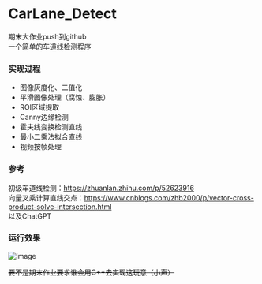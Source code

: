 # CarLane_Detect
期末大作业push到github  
一个简单的车道线检测程序

### 实现过程
* 图像灰度化、二值化
* 平滑图像处理（腐蚀、膨胀）
* ROI区域提取
* Canny边缘检测
* 霍夫线变换检测直线
* 最小二乘法拟合直线
* 视频按帧处理  
  
### 参考
初级车道线检测：<https://zhuanlan.zhihu.com/p/52623916>  
向量叉乘计算直线交点：<https://www.cnblogs.com/zhb2000/p/vector-cross-product-solve-intersection.html>  
以及ChatGPT  

### 运行效果
![image](https://raw.githubusercontent.com/KitaTooru/images/master/image1.png?token=GHSAT0AAAAAACM2PYGCX7RSLC7SHEZSFYMAZNM5BYQ)


~~要不是期末作业要求谁会用C++去实现这玩意（小声）~~
